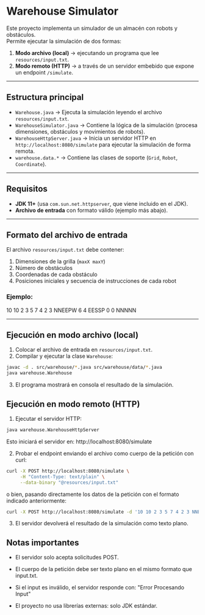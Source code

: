 # Warehouse Simulator

Este proyecto implementa un simulador de un almacén con robots y obstáculos.  
Permite ejecutar la simulación de dos formas:

1. **Modo archivo (local)** → ejecutando un programa que lee `resources/input.txt`.  
2. **Modo remoto (HTTP)** → a través de un servidor embebido que expone un endpoint `/simulate`.  

---

## Estructura principal

- `Warehouse.java` → Ejecuta la simulación leyendo el archivo `resources/input.txt`.
- `WarehouseSimulator.java` → Contiene la lógica de la simulación (procesa dimensiones, obstáculos y movimientos de robots).
- `WarehouseHttpServer.java` → Inicia un servidor HTTP en `http://localhost:8080/simulate` para ejecutar la simulación de forma remota.
- `warehouse.data.*` → Contiene las clases de soporte (`Grid`, `Robot`, `Coordinate`).

---

## Requisitos

- **JDK 11+** (usa `com.sun.net.httpserver`, que viene incluido en el JDK).  
- **Archivo de entrada** con formato válido (ejemplo más abajo).  

---

## Formato del archivo de entrada

El archivo `resources/input.txt` debe contener:  
1. Dimensiones de la grilla (`maxX maxY`)  
2. Número de obstáculos  
3. Coordenadas de cada obstáculo  
4. Posiciones iniciales y secuencia de instrucciones de cada robot  

### Ejemplo:
10 10
2
3 5
7 4
2 3
NNEEPW
6 4
EESSP
0 0
NNNNN

---

## Ejecución en modo archivo (local)

1) Colocar el archivo de entrada en `resources/input.txt`.  
2) Compilar y ejecutar la clase `Warehouse`:  

```bash
javac -d . src/warehouse/*.java src/warehouse/data/*.java
java warehouse.Warehouse
```

3) El programa mostrará en consola el resultado de la simulación.

## Ejecución en modo remoto (HTTP)

1) Ejecutar el servidor HTTP:

```bash
java warehouse.WarehouseHttpServer
```

Esto iniciará el servidor en: http://localhost:8080/simulate

2) Probar el endpoint enviando el archivo como cuerpo de la petición con curl:

```bash
curl -X POST http://localhost:8080/simulate \
     -H "Content-Type: text/plain" \
     --data-binary "@resources/input.txt"
```

o bien, pasando directamente los datos de la petición con el formato indicado anteriormente:

```bash
curl -X POST http://localhost:8080/simulate -d '10 10 2 3 5 7 4 2 3 NNEEPW 6 4 EESSP 0 0 NNNNN'
```

3) El servidor devolverá el resultado de la simulación como texto plano.

## Notas importantes

- El servidor solo acepta solicitudes POST.

- El cuerpo de la petición debe ser texto plano en el mismo formato que input.txt.

- Si el input es inválido, el servidor responde con: "Error Procesando Input"

- El proyecto no usa librerías externas: solo JDK estándar.

















